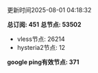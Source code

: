 更新时间2025-08-01 04:18:32

**总订阅: 451**
**总节点: 53502**
- vless节点: 26214
- hysteria2节点: 12

**google ping有效节点: 371**
